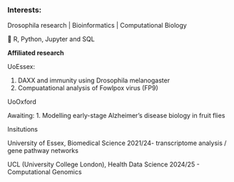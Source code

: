 ### Interests: 
Drosophila research | Bioinformatics | Computational Biology

🌱 R, Python, Jupyter and SQL

**Affiliated research**

UoEssex:  
1. DAXX and immunity using Drosophila melanogaster
2. Compuatational analysis of Fowlpox virus (FP9)

UoOxford

Awaiting: 1. Modelling early-stage Alzheimer’s disease biology in fruit flies


Insitutions

University of Essex, Biomedical Science 2021/24- transcriptome analysis / gene pathway networks

UCL (University College London), Health Data Science 2024/25 - Computational Genomics


<!--
**Jkw02/Jkw02** is a ✨ _special_ ✨ repository because its `README.md` (this file) appears on your GitHub profile.

Here are some ideas to get you started:

- 🔭 I’m currently working on ...
- 🌱 I’m currently learning ...
- 👯 I’m looking to collaborate on ...
- 🤔 I’m looking for help with ...
- 💬 Ask me about ...
- 📫 How to reach me: ...
- 😄 Pronouns: ...
- ⚡ Fun fact: ...
-->
